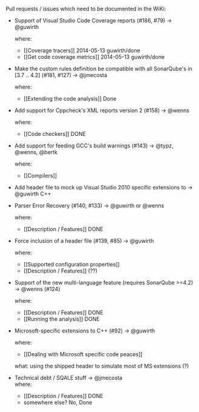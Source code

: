 Pull requests / issues which need to be documented in the WiKi:

- Support of Visual Studio Code Coverage reports (#186, #79)           -> @guwirth
  
  where:
  * [[Coverage tracers]] 2014-05-13 guwirth/done
  * [[Get code coverage metrics]] 2014-05-13 guwirth/done

- Make the custom rules definition be compatible with all SonarQube's in [3.7 .. 4.2] (#181, #127)                                  -> @jmecosta 

  where: 
  * [[Extending the code analysis]] Done

- Add support for Cppcheck's XML reports version 2 (#158)              -> @wenns

  where: 
  * [[Code checkers]]                                                      DONE

- Add support for feeding GCC's build warnings (#143)                  -> @typz, @wenns, @bertk

  where:
  * [[Compilers]]

- Add header file to mock up Visual Studio 2010 specific extensions to -> @guwirth
  C++
- Parser Error Recovery (#140, #133)                                   -> @guwirth or @wenns

  where:
  * [[Description / Features]] DONE

- Force inclusion of a header file (#139, #85)                         -> @guwirth

  where:
  * [[Supported configuration properties]]
  * [[Description / Features]] (??)

- Support of the new multi-language feature (requires SonarQube >=4.2) -> @wenns
 (#124)

  where:
  * [[Description / Features]] DONE
  * [[Running the analysis]] DONE

- Microsoft-specific extensions to C++ (#92)                           -> @guwirth

  where: 
  * [[Dealing with Microsoft specific code peaces]]

  what: using the shipped header to simulate most of MS extensions (?)

- Technical debt / SQALE stuff                                         -> @jmecosta  
  where:
  * [[Description / Features]] DONE  
  * somewhere else? No, Done

